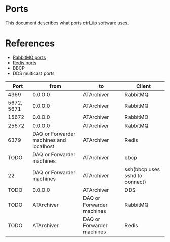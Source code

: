# Ports
This document describes what ports ctrl_iip software uses.

# References
* [RabbitMQ ports](https://www.rabbitmq.com/networking.html)
* [Redis ports](https://redis.io/topics/protocol)
* BBCP
* DDS multicast ports

| Port | from | to | Client |
|------|------|----|--------|
| 4369 | 0.0.0.0 | ATArchiver | RabbitMQ |
| 5672, 5671 | 0.0.0.0 | ATArchiver | RabbitMQ |
| 15672 | 0.0.0.0 | ATArchiver | RabbitMQ |
| 25672 | 0.0.0.0 | ATArchiver | RabbitMQ |
| 6379 | DAQ or Forwarder machines and localhost | ATArchiver | Redis |
| TODO | DAQ or Forwarder machines | ATArchiver | bbcp |
|  22  | DAQ or Forwarder machines | ATArchiver | ssh(bbcp uses sshd to connect) |
| TODO | 0.0.0.0 | ATArchiver | DDS |
| TODO | ATArchiver | DAQ or Forwarder machines | RabbitMQ |
| TODO | ATArchiver | DAQ or Forwarder machines | Redis |
